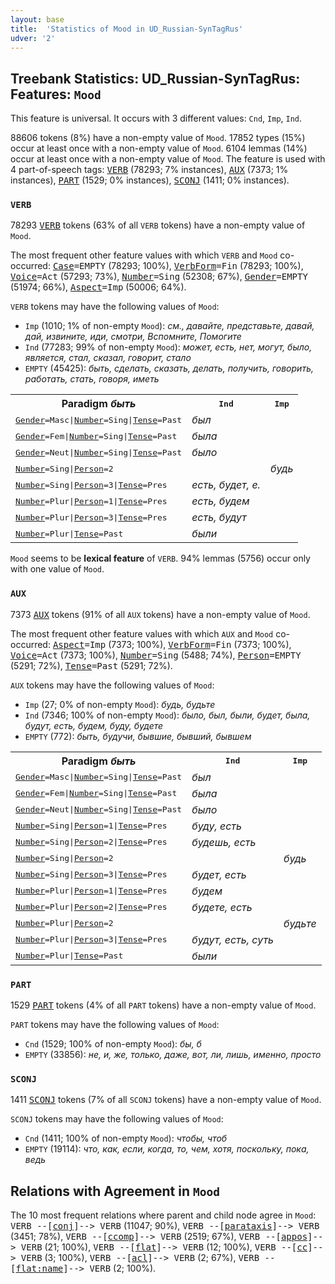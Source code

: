 ```yaml
---
layout: base
title:  'Statistics of Mood in UD_Russian-SynTagRus'
udver: '2'
---
```


## Treebank Statistics: UD_Russian-SynTagRus: Features: `Mood`

This feature is universal.
It occurs with 3 different values: `Cnd`, `Imp`, `Ind`.

88606 tokens (8%) have a non-empty value of `Mood`.
17852 types (15%) occur at least once with a non-empty value of `Mood`.
6104 lemmas (14%) occur at least once with a non-empty value of `Mood`.
The feature is used with 4 part-of-speech tags: <tt><a href="ru_syntagrus-pos-VERB.html">VERB</a></tt> (78293; 7% instances), <tt><a href="ru_syntagrus-pos-AUX.html">AUX</a></tt> (7373; 1% instances), <tt><a href="ru_syntagrus-pos-PART.html">PART</a></tt> (1529; 0% instances), <tt><a href="ru_syntagrus-pos-SCONJ.html">SCONJ</a></tt> (1411; 0% instances).

### `VERB`

78293 <tt><a href="ru_syntagrus-pos-VERB.html">VERB</a></tt> tokens (63% of all `VERB` tokens) have a non-empty value of `Mood`.

The most frequent other feature values with which `VERB` and `Mood` co-occurred: <tt><a href="ru_syntagrus-feat-Case.html">Case</a></tt><tt>=EMPTY</tt> (78293; 100%), <tt><a href="ru_syntagrus-feat-VerbForm.html">VerbForm</a></tt><tt>=Fin</tt> (78293; 100%), <tt><a href="ru_syntagrus-feat-Voice.html">Voice</a></tt><tt>=Act</tt> (57293; 73%), <tt><a href="ru_syntagrus-feat-Number.html">Number</a></tt><tt>=Sing</tt> (52308; 67%), <tt><a href="ru_syntagrus-feat-Gender.html">Gender</a></tt><tt>=EMPTY</tt> (51974; 66%), <tt><a href="ru_syntagrus-feat-Aspect.html">Aspect</a></tt><tt>=Imp</tt> (50006; 64%).

`VERB` tokens may have the following values of `Mood`:

* `Imp` (1010; 1% of non-empty `Mood`): <em>см., давайте, представьте, давай, дай, извините, иди, смотри, Вспомните, Помогите</em>
* `Ind` (77283; 99% of non-empty `Mood`): <em>может, есть, нет, могут, было, является, стал, сказал, говорит, стало</em>
* `EMPTY` (45425): <em>быть, сделать, сказать, делать, получить, говорить, работать, стать, говоря, иметь</em>

<table>
  <tr><th>Paradigm <i>быть</i></th><th><tt>Ind</tt></th><th><tt>Imp</tt></th></tr>
  <tr><td><tt><tt><a href="ru_syntagrus-feat-Gender.html">Gender</a></tt><tt>=Masc</tt>|<tt><a href="ru_syntagrus-feat-Number.html">Number</a></tt><tt>=Sing</tt>|<tt><a href="ru_syntagrus-feat-Tense.html">Tense</a></tt><tt>=Past</tt></tt></td><td><em>был</em></td><td></td></tr>
  <tr><td><tt><tt><a href="ru_syntagrus-feat-Gender.html">Gender</a></tt><tt>=Fem</tt>|<tt><a href="ru_syntagrus-feat-Number.html">Number</a></tt><tt>=Sing</tt>|<tt><a href="ru_syntagrus-feat-Tense.html">Tense</a></tt><tt>=Past</tt></tt></td><td><em>была</em></td><td></td></tr>
  <tr><td><tt><tt><a href="ru_syntagrus-feat-Gender.html">Gender</a></tt><tt>=Neut</tt>|<tt><a href="ru_syntagrus-feat-Number.html">Number</a></tt><tt>=Sing</tt>|<tt><a href="ru_syntagrus-feat-Tense.html">Tense</a></tt><tt>=Past</tt></tt></td><td><em>было</em></td><td></td></tr>
  <tr><td><tt><tt><a href="ru_syntagrus-feat-Number.html">Number</a></tt><tt>=Sing</tt>|<tt><a href="ru_syntagrus-feat-Person.html">Person</a></tt><tt>=2</tt></tt></td><td></td><td><em>будь</em></td></tr>
  <tr><td><tt><tt><a href="ru_syntagrus-feat-Number.html">Number</a></tt><tt>=Sing</tt>|<tt><a href="ru_syntagrus-feat-Person.html">Person</a></tt><tt>=3</tt>|<tt><a href="ru_syntagrus-feat-Tense.html">Tense</a></tt><tt>=Pres</tt></tt></td><td><em>есть, будет, е.</em></td><td></td></tr>
  <tr><td><tt><tt><a href="ru_syntagrus-feat-Number.html">Number</a></tt><tt>=Plur</tt>|<tt><a href="ru_syntagrus-feat-Person.html">Person</a></tt><tt>=1</tt>|<tt><a href="ru_syntagrus-feat-Tense.html">Tense</a></tt><tt>=Pres</tt></tt></td><td><em>есть, будем</em></td><td></td></tr>
  <tr><td><tt><tt><a href="ru_syntagrus-feat-Number.html">Number</a></tt><tt>=Plur</tt>|<tt><a href="ru_syntagrus-feat-Person.html">Person</a></tt><tt>=3</tt>|<tt><a href="ru_syntagrus-feat-Tense.html">Tense</a></tt><tt>=Pres</tt></tt></td><td><em>есть, будут</em></td><td></td></tr>
  <tr><td><tt><tt><a href="ru_syntagrus-feat-Number.html">Number</a></tt><tt>=Plur</tt>|<tt><a href="ru_syntagrus-feat-Tense.html">Tense</a></tt><tt>=Past</tt></tt></td><td><em>были</em></td><td></td></tr>
</table>

`Mood` seems to be **lexical feature** of `VERB`. 94% lemmas (5756) occur only with one value of `Mood`.

### `AUX`

7373 <tt><a href="ru_syntagrus-pos-AUX.html">AUX</a></tt> tokens (91% of all `AUX` tokens) have a non-empty value of `Mood`.

The most frequent other feature values with which `AUX` and `Mood` co-occurred: <tt><a href="ru_syntagrus-feat-Aspect.html">Aspect</a></tt><tt>=Imp</tt> (7373; 100%), <tt><a href="ru_syntagrus-feat-VerbForm.html">VerbForm</a></tt><tt>=Fin</tt> (7373; 100%), <tt><a href="ru_syntagrus-feat-Voice.html">Voice</a></tt><tt>=Act</tt> (7373; 100%), <tt><a href="ru_syntagrus-feat-Number.html">Number</a></tt><tt>=Sing</tt> (5488; 74%), <tt><a href="ru_syntagrus-feat-Person.html">Person</a></tt><tt>=EMPTY</tt> (5291; 72%), <tt><a href="ru_syntagrus-feat-Tense.html">Tense</a></tt><tt>=Past</tt> (5291; 72%).

`AUX` tokens may have the following values of `Mood`:

* `Imp` (27; 0% of non-empty `Mood`): <em>будь, будьте</em>
* `Ind` (7346; 100% of non-empty `Mood`): <em>было, был, были, будет, была, будут, есть, будем, буду, будете</em>
* `EMPTY` (772): <em>быть, будучи, бывшие, бывший, бывшем</em>

<table>
  <tr><th>Paradigm <i>быть</i></th><th><tt>Ind</tt></th><th><tt>Imp</tt></th></tr>
  <tr><td><tt><tt><a href="ru_syntagrus-feat-Gender.html">Gender</a></tt><tt>=Masc</tt>|<tt><a href="ru_syntagrus-feat-Number.html">Number</a></tt><tt>=Sing</tt>|<tt><a href="ru_syntagrus-feat-Tense.html">Tense</a></tt><tt>=Past</tt></tt></td><td><em>был</em></td><td></td></tr>
  <tr><td><tt><tt><a href="ru_syntagrus-feat-Gender.html">Gender</a></tt><tt>=Fem</tt>|<tt><a href="ru_syntagrus-feat-Number.html">Number</a></tt><tt>=Sing</tt>|<tt><a href="ru_syntagrus-feat-Tense.html">Tense</a></tt><tt>=Past</tt></tt></td><td><em>была</em></td><td></td></tr>
  <tr><td><tt><tt><a href="ru_syntagrus-feat-Gender.html">Gender</a></tt><tt>=Neut</tt>|<tt><a href="ru_syntagrus-feat-Number.html">Number</a></tt><tt>=Sing</tt>|<tt><a href="ru_syntagrus-feat-Tense.html">Tense</a></tt><tt>=Past</tt></tt></td><td><em>было</em></td><td></td></tr>
  <tr><td><tt><tt><a href="ru_syntagrus-feat-Number.html">Number</a></tt><tt>=Sing</tt>|<tt><a href="ru_syntagrus-feat-Person.html">Person</a></tt><tt>=1</tt>|<tt><a href="ru_syntagrus-feat-Tense.html">Tense</a></tt><tt>=Pres</tt></tt></td><td><em>буду, есть</em></td><td></td></tr>
  <tr><td><tt><tt><a href="ru_syntagrus-feat-Number.html">Number</a></tt><tt>=Sing</tt>|<tt><a href="ru_syntagrus-feat-Person.html">Person</a></tt><tt>=2</tt>|<tt><a href="ru_syntagrus-feat-Tense.html">Tense</a></tt><tt>=Pres</tt></tt></td><td><em>будешь, есть</em></td><td></td></tr>
  <tr><td><tt><tt><a href="ru_syntagrus-feat-Number.html">Number</a></tt><tt>=Sing</tt>|<tt><a href="ru_syntagrus-feat-Person.html">Person</a></tt><tt>=2</tt></tt></td><td></td><td><em>будь</em></td></tr>
  <tr><td><tt><tt><a href="ru_syntagrus-feat-Number.html">Number</a></tt><tt>=Sing</tt>|<tt><a href="ru_syntagrus-feat-Person.html">Person</a></tt><tt>=3</tt>|<tt><a href="ru_syntagrus-feat-Tense.html">Tense</a></tt><tt>=Pres</tt></tt></td><td><em>будет, есть</em></td><td></td></tr>
  <tr><td><tt><tt><a href="ru_syntagrus-feat-Number.html">Number</a></tt><tt>=Plur</tt>|<tt><a href="ru_syntagrus-feat-Person.html">Person</a></tt><tt>=1</tt>|<tt><a href="ru_syntagrus-feat-Tense.html">Tense</a></tt><tt>=Pres</tt></tt></td><td><em>будем</em></td><td></td></tr>
  <tr><td><tt><tt><a href="ru_syntagrus-feat-Number.html">Number</a></tt><tt>=Plur</tt>|<tt><a href="ru_syntagrus-feat-Person.html">Person</a></tt><tt>=2</tt>|<tt><a href="ru_syntagrus-feat-Tense.html">Tense</a></tt><tt>=Pres</tt></tt></td><td><em>будете, есть</em></td><td></td></tr>
  <tr><td><tt><tt><a href="ru_syntagrus-feat-Number.html">Number</a></tt><tt>=Plur</tt>|<tt><a href="ru_syntagrus-feat-Person.html">Person</a></tt><tt>=2</tt></tt></td><td></td><td><em>будьте</em></td></tr>
  <tr><td><tt><tt><a href="ru_syntagrus-feat-Number.html">Number</a></tt><tt>=Plur</tt>|<tt><a href="ru_syntagrus-feat-Person.html">Person</a></tt><tt>=3</tt>|<tt><a href="ru_syntagrus-feat-Tense.html">Tense</a></tt><tt>=Pres</tt></tt></td><td><em>будут, есть, суть</em></td><td></td></tr>
  <tr><td><tt><tt><a href="ru_syntagrus-feat-Number.html">Number</a></tt><tt>=Plur</tt>|<tt><a href="ru_syntagrus-feat-Tense.html">Tense</a></tt><tt>=Past</tt></tt></td><td><em>были</em></td><td></td></tr>
</table>

### `PART`

1529 <tt><a href="ru_syntagrus-pos-PART.html">PART</a></tt> tokens (4% of all `PART` tokens) have a non-empty value of `Mood`.

`PART` tokens may have the following values of `Mood`:

* `Cnd` (1529; 100% of non-empty `Mood`): <em>бы, б</em>
* `EMPTY` (33856): <em>не, и, же, только, даже, вот, ли, лишь, именно, просто</em>

### `SCONJ`

1411 <tt><a href="ru_syntagrus-pos-SCONJ.html">SCONJ</a></tt> tokens (7% of all `SCONJ` tokens) have a non-empty value of `Mood`.

`SCONJ` tokens may have the following values of `Mood`:

* `Cnd` (1411; 100% of non-empty `Mood`): <em>чтобы, чтоб</em>
* `EMPTY` (19114): <em>что, как, если, когда, то, чем, хотя, поскольку, пока, ведь</em>

## Relations with Agreement in `Mood`

The 10 most frequent relations where parent and child node agree in `Mood`:
<tt>VERB --[<tt><a href="ru_syntagrus-dep-conj.html">conj</a></tt>]--> VERB</tt> (11047; 90%),
<tt>VERB --[<tt><a href="ru_syntagrus-dep-parataxis.html">parataxis</a></tt>]--> VERB</tt> (3451; 78%),
<tt>VERB --[<tt><a href="ru_syntagrus-dep-ccomp.html">ccomp</a></tt>]--> VERB</tt> (2519; 67%),
<tt>VERB --[<tt><a href="ru_syntagrus-dep-appos.html">appos</a></tt>]--> VERB</tt> (21; 100%),
<tt>VERB --[<tt><a href="ru_syntagrus-dep-flat.html">flat</a></tt>]--> VERB</tt> (12; 100%),
<tt>VERB --[<tt><a href="ru_syntagrus-dep-cc.html">cc</a></tt>]--> VERB</tt> (3; 100%),
<tt>VERB --[<tt><a href="ru_syntagrus-dep-acl.html">acl</a></tt>]--> VERB</tt> (2; 67%),
<tt>VERB --[<tt><a href="ru_syntagrus-dep-flat-name.html">flat:name</a></tt>]--> VERB</tt> (2; 100%).


